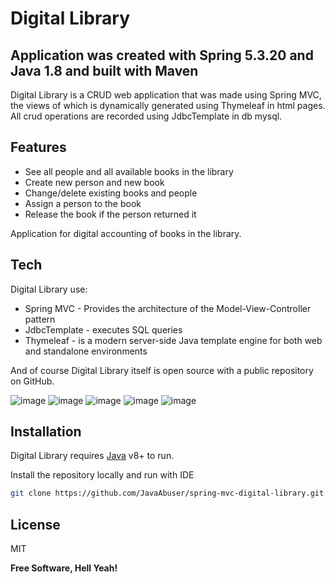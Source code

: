 # Digital Library
## Application was created with Spring 5.3.20 and Java 1.8 and built with Maven

Digital Library is a CRUD web application that was made using Spring MVC, the views of which is dynamically generated using Thymeleaf in html pages. All crud operations are recorded using JdbcTemplate in db mysql.

## Features

- See all people and all available books in the library
- Create new person and new book
- Сhange/delete existing books and people
- Assign a person to the book
- Release the book if the person returned it

Application for digital accounting of books in the library.

## Tech

Digital Library use:

- Spring MVC - Provides the architecture of the Model-View-Controller pattern
- JdbcTemplate - executes SQL queries
- Thymeleaf - is a modern server-side Java template engine for both web and standalone environments

And of course Digital Library itself is open source with a public repository
 on GitHub.
 
 ![image](https://user-images.githubusercontent.com/43775453/171416632-02e501b7-9aff-4b70-90c2-34f57020ed94.png)
 ![image](https://user-images.githubusercontent.com/43775453/171417862-42f55636-6852-4390-9c29-7a4b52a3de35.png)
 ![image](https://user-images.githubusercontent.com/43775453/171418102-4d5d2a85-80b7-4fd7-9346-9e308923d8d2.png)
 ![image](https://user-images.githubusercontent.com/43775453/171418289-85a8e4ee-688d-4316-a500-11ef93fdf709.png)
 ![image](https://user-images.githubusercontent.com/43775453/171420764-35a21386-e881-4e38-8945-3b01d259fd4e.png)


 



## Installation

Digital Library requires [Java](https://www.oracle.com/java/technologies/downloads/) v8+ to run.

Install the repository locally and run with IDE

```sh
git clone https://github.com/JavaAbuser/spring-mvc-digital-library.git
```


## License

MIT

**Free Software, Hell Yeah!**
